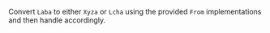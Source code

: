Convert `Laba` to either `Xyza` or `Lcha` using the provided `From` implementations and then handle accordingly.
